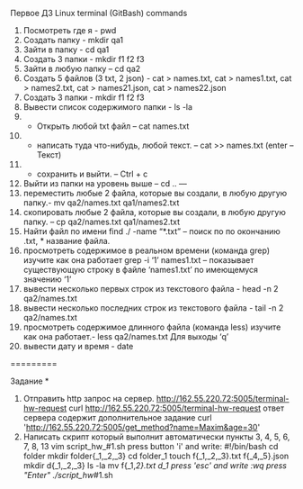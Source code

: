 ﻿Первое ДЗ 
Linux terminal (GitBash) commands

1) Посмотреть где я - pwd
2) Создать папку - mkdir qa1
3) Зайти в папку - cd qa1
4) Создать 3 папки - mkdir f1 f2 f3
5) Зайти в любую папку – cd qa2
6) Создать 5 файлов (3 txt, 2 json) - cat > names.txt, cat > names1.txt, cat > names2.txt, cat > names21.json, cat > names22.json
7) Создать 3 папки - mkdir f1 f2 f3
8) Вывести список содержимого папки - ls -la
9) + Открыть любой txt файл – cat names.txt
10) + написать туда что-нибудь, любой текст. – cat >> names.txt (enter – Текст)
11) + сохранить и выйти. – Ctrl + c
12) Выйти из папки на уровень выше – cd ..
—
13) переместить любые 2 файла, которые вы создали, в любую другую папку.- mv qa2/names.txt qa1/names2.txt
14) скопировать любые 2 файла, которые вы создали, в любую другую папку. – cp qa2/names.txt qa1/names2.txt
15) Найти файл по имени find ./ -name “*.txt” – поиск по по окончанию .txt, * название файла.
16) просмотреть содержимое в реальном времени (команда grep) изучите как она работает grep -i ‘1’ names1.txt – показывает существующую строку в файле ‘names1.txt’ по имеющемуся значению ‘1’
17) вывести несколько первых строк из текстового файла - head -n 2 qa2/names.txt
18) вывести несколько последних строк из текстового файла -  tail -n 2 qa2/names.txt
19) просмотреть содержимое длинного файла (команда less) изучите как она работает.- less qa2/names.txt Для выходы ‘q’
20) вывести дату и время - date

=========

Задание *
1) Отправить http запрос на сервер. http://162.55.220.72:5005/terminal-hw-request
curl http://162.55.220.72:5005/terminal-hw-request
ответ сервера содержит дополнительное задание
curl 'http://162.55.220.72:5005/get_method?name=Maxim&age=30'
2) Написать скрипт который выполнит автоматически пункты 3, 4, 5, 6, 7, 8, 13
vim script_hw_#1.sh
press button 'i' and write:
        #!/bin/bash
        cd folder
        mkdir folder{_1,_2,_3}
        cd folder_1
        touch f{_1,_2,_3}.txt f{_4,_5}.json
        mkdir d{_1,_2,_3}
        ls -la
        mv f{_1,_2}.txt d_1
press 'esc' and write :wq press "Enter"
./script_hw_#1.sh
